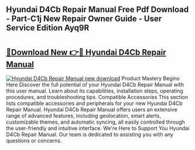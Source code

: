 ## Hyundai D4Cb Repair Manual Free Pdf Download - Part-C1j New Repair Owner Guide - User Service Edition Ayq9R

# <h2><a href="http://bc79871.oget.top/?id=Hyundai+D4Cb+Repair+Manual">🔗Download New 👉🔴 Hyundai D4Cb Repair Manual</a></h2>

[![Hyundai D4Cb Repair Manual new download](https://i.imgur.com/5g1atiW.png)](http://bc79871.oget.top/?id=Hyundai+D4Cb+Repair+Manual)
Product Mastery Begins Here Discover the full potential of your Hyundai D4Cb Repair Manual with this user manual. Learn about its capabilities, installation steps, operating procedures, and troubleshooting tips. Compatible Accessories This section lists compatible accessories and peripherals for your new Hyundai D4Cb Repair Manual. Hyundai D4Cb Repair Manual offers users an extensive range of advanced features, including geolocation, smart alerts, customizable themes, and automatic syncing, all easily controlled through the user-friendly and intuitive interface. We're Here to Support You Hyundai D4Cb Repair Manual. Our team is dedicated to assisting you with any questions or concerns.
